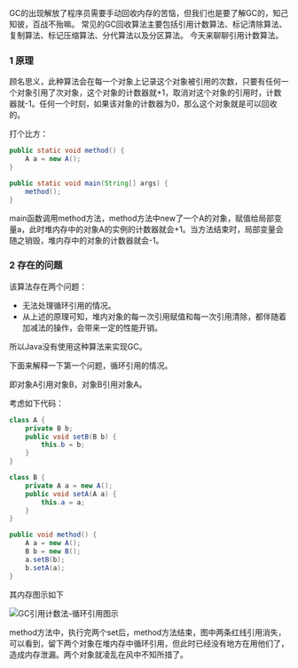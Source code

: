 GC的出现解放了程序员需要手动回收内存的苦恼，但我们也是要了解GC的，知己知彼，百战不殆嘛。
常见的GC回收算法主要包括引用计数算法、标记清除算法、复制算法、标记压缩算法、分代算法以及分区算法。
今天来聊聊引用计数算法。

### 1 原理
顾名思义，此种算法会在每一个对象上记录这个对象被引用的次数，只要有任何一个对象引用了次对象，这个对象的计数器就+1，取消对这个对象的引用时，计数器就-1。任何一个时刻，如果该对象的计数器为0，那么这个对象就是可以回收的。

打个比方：

```java
public static void method() {
    A a = new A();
}

public static void main(String[] args) {
    method();
}
```

main函数调用method方法，method方法中new了一个A的对象，赋值给局部变量a，此时堆内存中的对象A的实例的计数器就会+1。当方法结束时，局部变量会随之销毁，堆内存中的对象的计数器就会-1。

### 2 存在的问题
该算法存在两个问题：
* 无法处理循环引用的情况。
* 从上述的原理可知，堆内对象的每一次引用赋值和每一次引用清除，都伴随着加减法的操作，会带来一定的性能开销。

所以Java没有使用这种算法来实现GC。

下面来解释一下第一个问题，循环引用的情况。

即对象A引用对象B，对象B引用对象A。

考虑如下代码：

```java
class A {
    private B b;
    public void setB(B b) {
        this.b = b;
    }
}

class B {
    private A a = new A();
    public void setA(A a) {
        this.a = a;
    }
}

public void method() {
    A a = new A();
    B b = new B();
    a.setB(b);
    b.setA(a);
}
```

其内存图示如下

![GC引用计数法-循环引用图示](http://feathers.zrbcool.top/image/GC%E5%BC%95%E7%94%A8%E8%AE%A1%E6%95%B0%E6%B3%95-%E5%BE%AA%E7%8E%AF%E5%BC%95%E7%94%A8%E5%9B%BE%E7%A4%BA.jpg)

method方法中，执行完两个set后，method方法结束，图中两条红线引用消失，可以看到，留下两个对象在堆内存中循环引用，但此时已经没有地方在用他们了，造成内存泄漏。两个对象就凌乱在风中不知所措了。